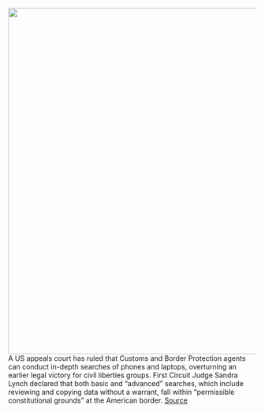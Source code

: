 <img src='https://cdn.vox-cdn.com/thumbor/pePsaMGuIOI4yBUjAt6WjZt11T0=/0x0:3000x1974/1200x800/filters:focal(1260x747:1740x1227)/cdn.vox-cdn.com/uploads/chorus_image/image/68798997/1229742498.0.jpg' width='700px' /><br/>
A US appeals court has ruled that Customs and Border Protection agents can conduct in-depth searches of phones and laptops, overturning an earlier legal victory for civil liberties groups. First Circuit Judge Sandra Lynch declared that both basic and “advanced” searches, which include reviewing and copying data without a warrant, fall within “permissible constitutional grounds” at the American border.
<a href='https://www.theverge.com/2021/2/10/22276183/us-appeals-court-first-circuit-border-phone-search-decision-fourth-amendment'> Source <a/>